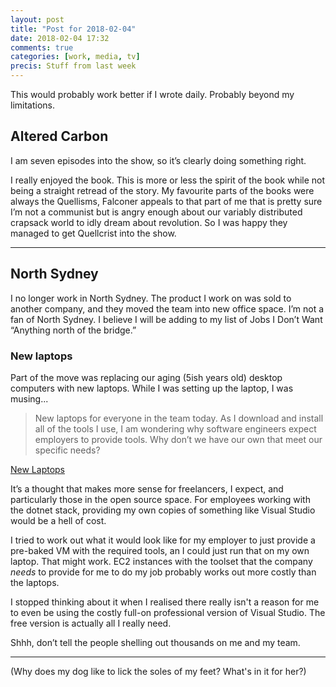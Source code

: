 ```yaml
---
layout: post
title: "Post for 2018-02-04"
date: 2018-02-04 17:32
comments: true
categories: [work, media, tv]
precis: Stuff from last week
---
```


This would probably work better if I wrote daily. Probably beyond my limitations.

## Altered Carbon
I am seven episodes into the show, so it’s clearly doing something right. 

I really enjoyed the book. This is more or less the spirit of the book while not being a straight retread of the story. My favourite parts of the books were always the Quellisms, Falconer appeals to that part of me that is pretty sure I’m not a communist but is angry enough about our variably distributed crapsack world to  idly dream about revolution. So I was happy they managed to get Quellcrist into the show.

----

## North Sydney
I no longer work in North Sydney. The product I work on was sold to another company, and they moved the team into new office space. I’m not a fan of North Sydney. I believe I will be adding to my list of Jobs I Don’t Want “Anything north of the bridge.”

### New laptops
Part of the move was replacing our aging (5ish years old) desktop computers with new laptops.  While I was setting up the laptop, I was musing...

> New laptops for everyone in the team today. As I download and install all of the tools I use, I am wondering why software engineers expect employers to provide tools. Why don’t we have our own that meet our specific needs?

[New Laptops](http://davidedgar.xyz/2018/01/30/new-laptops-for.html)

It’s a thought that makes more sense for freelancers, I expect, and particularly those in the open source space. For employees working with the dotnet stack, providing my own copies of something like Visual Studio would be a hell of cost.

I tried to work out what it would look like for my employer to just provide a pre-baked VM with the required tools, an I could just run that on my own laptop. That might work. EC2 instances with the toolset that the company _needs_ to provide for me to do my job probably works out more costly than the laptops. 

I stopped thinking about it when I realised there really isn't a reason for me to even be using the costly full-on professional version of Visual Studio. The free version is actually all I really need. 

Shhh, don’t tell the people shelling out thousands on me and my team.

----

(Why does my dog like to lick the soles of my feet? What's in it for her?)